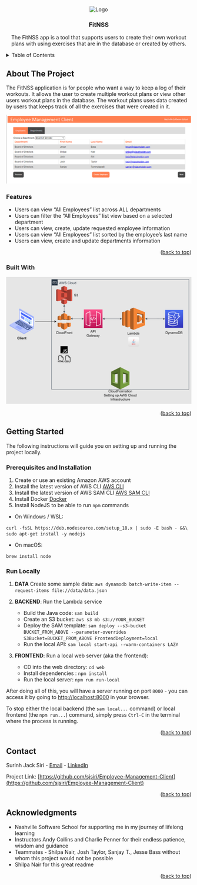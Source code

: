 <!-- Improved compatibility of back to top link: See: https://github.com/othneildrew/Best-README-Template/pull/73 -->
<a name="readme-top"></a>
<!--
*** Thanks for checking out the Best-README-Template. If you have a suggestion
*** that would make this better, please fork the repo and create a pull request
*** or simply open an issue with the tag "enhancement".
*** Don't forget to give the project a star!
*** Thanks again! Now go create something AMAZING! :D
-->




<!-- PROJECT LOGO -->
<br />
<div align="center">
  <img src="https://i.imgur.com/yp6g0ba.png" alt="Logo" width="80" height="80">
  </a>

<h3 align="center">FitNSS</h3>

  <p align="center">
    The FitNSS app is a tool that supports users to create their own workout plans with using exercises that are in the database or created by others.
    <br />
  </p>  

</div>



<!-- TABLE OF CONTENTS -->
<details>
  <summary>Table of Contents</summary>
  <ol>
    <li>
      <a href="#about-the-project">About The Project</a>
      <ul>
        <li><a href="#built-with">Built With</a></li>
      </ul>
    </li>
    <li>
      <a href="#getting-started">Getting Started</a>
      <ul>
        <li><a href="#prerequisites">Prerequisites</a></li>
        <li><a href="#installation">Installation</a></li>
      </ul>
    </li>
    <li><a href="#usage">Usage</a></li>
    <li><a href="#roadmap">Roadmap</a></li>
    <li><a href="#contributing">Contributing</a></li>
    <li><a href="#license">License</a></li>
    <li><a href="#contact">Contact</a></li>
    <li><a href="#acknowledgments">Acknowledgments</a></li>
  </ol>
</details>



<!-- ABOUT THE PROJECT -->
## About The Project
The FitNSS application is for people who want a way to keep a log of their workouts. It allows the user to create multiple workout plans or view other users workout plans in the database. The workout plans uses data created by users that keeps track of all the exercises that were created in it.

<img src="https://github.com/lafleurss/employee-management-app/raw/main/resources/images/employee-management-client.png">

### Features
* Users can view “All Employees” list across ALL departments
* Users can filter the “All Employees” list view based on a selected department
* Users can view, create, update requested employee information
* Users can view “All Employees” list sorted by the employee’s last name
* Users can view, create and update departments information



<p align="right">(<a href="#readme-top">back to top</a>)</p>



### Built With
<img src="https://github.com/lafleurss/employee-management-app/raw/main/resources/images/architecture_diagram.png">

<p align="right">(<a href="#readme-top">back to top</a>)</p>



## Getting Started

The following instructions will guide you on setting up and running the project locally.

### Prerequisites and Installation

1. Create or use an existing Amazon AWS account
2. Install the latest version of AWS CLI [AWS CLI](https://docs.aws.amazon.com/cli/latest/userguide/getting-started-install.html)
3. Install the latest version of AWS SAM CLI [AWS SAM CLI](https://docs.aws.amazon.com/serverless-application-model/latest/developerguide/install-sam-cli.html)
4. Install Docker [Docker](https://docs.docker.com/get-docker/)
5. Install NodeJS to be able to run `npm` commands

- On Windows / WSL:
```shell
curl -fsSL https://deb.nodesource.com/setup_18.x | sudo -E bash - &&\
sudo apt-get install -y nodejs
```
- On macOS:
```shell
brew install node
```

### Run Locally
1. **DATA** 
Create some sample data: `aws dynamodb batch-write-item --request-items file://data/data.json`

2. **BACKEND**: Run the Lambda service
    - Build the Java code: `sam build`
    - Create an S3 bucket: `aws s3 mb s3://YOUR_BUCKET`
    - Deploy the SAM template: `sam deploy --s3-bucket BUCKET_FROM_ABOVE --parameter-overrides S3Bucket=BUCKET_FROM_ABOVE FrontendDeployment=local`
    - Run the local API: `sam local start-api --warm-containers LAZY`
   
3. **FRONTEND**: Run a local web server (aka the frontend):
    - CD into the web directory: `cd web`
    - Install dependencies : `npm install`
    - Run the local server: `npm run run-local`


After doing all of this, you will have a server running on port `8000` - you can access it by going to [http://localhost:8000](http://localhost:8000) in your browser.

To stop either the local backend (the `sam local...` command) or local frontend (the `npm run...`) command, simply press `Ctrl-C` in the terminal where the process is running.

<p align="right">(<a href="#readme-top">back to top</a>)</p>


<!-- CONTACT -->
## Contact

Surinh Jack Siri - [Email](surinhjs@gmail.com) - [LinkedIn](https://www.linkedin.com/in/surinhsiri/)

Project Link: [https://github.com/sjsiri/Employee-Management-Client](https://github.com/sjsiri/Employee-Management-Client)

<p align="right">(<a href="#readme-top">back to top</a>)</p>


<!-- ACKNOWLEDGMENTS -->
## Acknowledgments

* []() Nashville Software School for supporting me in my journey of lifelong learning
* []() Instructors Andy Collins and Charlie Penner for their endless patience, wisdom and guidance
* []() Teammates - Shilpa Nair, Josh Taylor, Sanjay T., Jesse Bass without whom this project would not be possible
* []() Shilpa Nair for this great readme

<p align="right">(<a href="#readme-top">back to top</a>)</p>



<!-- MARKDOWN LINKS & IMAGES -->
<!-- https://www.markdownguide.org/basic-syntax/#reference-style-links -->
[contributors-shield]: https://img.shields.io/github/contributors/Talkon2000/EmployeeManagementClient.svg?style=for-the-badge
[contributors-url]: https://github.com/talkon2000/EmployeeManagementClient/graphs/contributors
[forks-shield]: https://img.shields.io/github/forks/Talkon2000/EmployeeManagementClient.svg?style=for-the-badge
[forks-url]: https://github.com/talkon2000/EmployeeManagementClient/network/members
[stars-shield]: https://img.shields.io/github/stars/talkon2000/EmployeeManagementClient.svg?style=for-the-badge
[stars-url]: https://github.com/talkon2000/EmployeeManagementClient/stargazers
[issues-shield]: https://img.shields.io/github/issues/Talkon2000/EmployeeManagementClient.svg?style=for-the-badge
[issues-url]: https://github.com/Talkon2000/EmployeeManagementClient/issues
[license-shield]: https://img.shields.io/github/license/Talkon2000/EmployeeManagementClient.svg?style=for-the-badge
[license-url]: https://github.com/Talkon2000/EmployeeManagementClient/blob/master/LICENSE.txt
[linkedin-shield]: https://img.shields.io/badge/-LinkedIn-black.svg?style=for-the-badge&logo=linkedin&colorB=555
[linkedin-url]: https://linkedin.com/in/linkedin_username
[product-screenshot]: resources/images/employee-management-client.png
[architecture diagram]: resources/images/architecture_diagram.png
[Next.js]: https://img.shields.io/badge/next.js-000000?style=for-the-badge&logo=nextdotjs&logoColor=white
[Next-url]: https://nextjs.org/
[React.js]: https://img.shields.io/badge/React-20232A?style=for-the-badge&logo=react&logoColor=61DAFB
[React-url]: https://reactjs.org/
[Vue.js]: https://img.shields.io/badge/Vue.js-35495E?style=for-the-badge&logo=vuedotjs&logoColor=4FC08D
[Vue-url]: https://vuejs.org/
[Angular.io]: https://img.shields.io/badge/Angular-DD0031?style=for-the-badge&logo=angular&logoColor=white
[Angular-url]: https://angular.io/
[Svelte.dev]: https://img.shields.io/badge/Svelte-4A4A55?style=for-the-badge&logo=svelte&logoColor=FF3E00
[Svelte-url]: https://svelte.dev/
[Laravel.com]: https://img.shields.io/badge/Laravel-FF2D20?style=for-the-badge&logo=laravel&logoColor=white
[Laravel-url]: https://laravel.com
[Bootstrap.com]: https://img.shields.io/badge/Bootstrap-563D7C?style=for-the-badge&logo=bootstrap&logoColor=white
[Bootstrap-url]: https://getbootstrap.com
[JQuery.com]: https://img.shields.io/badge/jQuery-0769AD?style=for-the-badge&logo=jquery&logoColor=white
[JQuery-url]: https://jquery.com 
